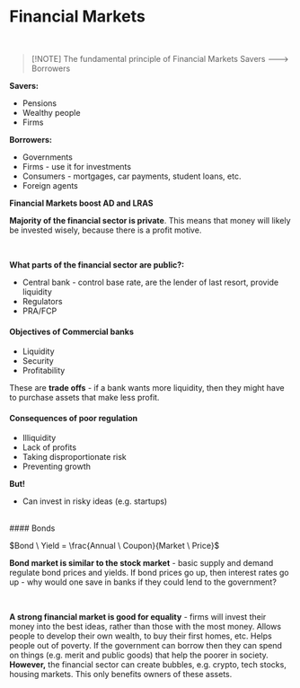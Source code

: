 # Financial Markets

</br>


> [!NOTE] The fundamental principle of Financial Markets
> Savers --—> Borrowers

**Savers:**

- Pensions
- Wealthy people
- Firms

**Borrowers:** 

- Governments
- Firms - use it for investments
- Consumers - mortgages, car payments, student loans, etc.
- Foreign agents

**Financial Markets boost AD and LRAS**

**Majority of the financial sector is private**. This means that money will likely be invested wisely, because there is a profit motive.

</br>

**What parts of the financial sector are public?:**

- Central bank - control base rate, are the lender of last resort, provide liquidity
- Regulators
- PRA/FCP

#### Objectives of Commercial banks

- Liquidity
- Security
- Profitability

These are **trade offs** - if a bank wants more liquidity, then they might have to purchase assets that make less profit.

#### Consequences of poor regulation

- Illiquidity
- Lack of profits
- Taking disproportionate risk
- Preventing growth

**But!**

- Can invest in risky ideas (e.g. startups)

</br>
#### Bonds

$Bond \ Yield = \frac{Annual \ Coupon}{Market \ Price}$

**Bond market is similar to the stock market** - basic supply and demand regulate bond prices and yields. If bond prices go up, then interest rates go up - why would one save in banks if they could lend to the government?

</br>

**A strong financial market is good for equality** - firms will invest their money into the best ideas, rather than those with the most money. Allows people to develop their own wealth, to buy their first homes, etc. Helps people out of poverty. If the government can borrow then they can spend on things (e.g. merit and public goods) that help the poorer in society.
**However,** the financial sector can create bubbles, e.g. crypto, tech stocks, housing markets. This only benefits owners of these assets.

